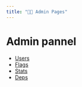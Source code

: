```yaml
---
title: "👨‍💼 Admin Pages"
---
```

# Admin pannel

- [Users](./users/)
- [Flags](./flags/)
- [Stats](./stats/)
- [Deps](./deps/)
